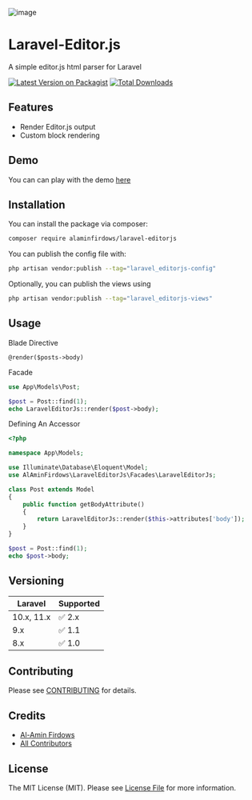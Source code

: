 ![image](https://user-images.githubusercontent.com/30468274/162574530-f9af87ef-79d4-41de-8ddb-9ebf60563ac9.png)

# Laravel-Editor.js

A simple editor.js html parser for Laravel

[![Latest Version on Packagist](https://img.shields.io/packagist/v/alaminfirdows/laravel-editorjs.svg?style=for-the-badge)](https://packagist.org/packages/alaminfirdows/laravel-editorjs)
[![Total Downloads](https://img.shields.io/packagist/dt/alaminfirdows/laravel-editorjs.svg?style=for-the-badge)](https://packagist.org/packages/alaminfirdows/laravel-editorjs)

## Features
- Render Editor.js output
- Custom block rendering

## Demo
You can can play with the demo [here](https://github.com/alaminfirdows/laravel-editorjs-demo)

## Installation

You can install the package via composer:

```bash
composer require alaminfirdows/laravel-editorjs
```

You can publish the config file with:

```bash
php artisan vendor:publish --tag="laravel_editorjs-config"
```

Optionally, you can publish the views using

```bash
php artisan vendor:publish --tag="laravel_editorjs-views"
```

## Usage
Blade Directive
```bladehtml
@render($posts->body)
```

Facade
```php
use App\Models\Post;

$post = Post::find(1);
echo LaravelEditorJs::render($post->body);
```

Defining An Accessor

```php
<?php

namespace App\Models;

use Illuminate\Database\Eloquent\Model;
use AlAminFirdows\LaravelEditorJs\Facades\LaravelEditorJs;

class Post extends Model
{
    public function getBodyAttribute()
    {
        return LaravelEditorJs::render($this->attributes['body']);
    }
}

$post = Post::find(1);
echo $post->body;
```

## Versioning

| Laravel    | Supported |
| ---------- | --------- |
| 10.x, 11.x | ✅ 2.x    |
| 9.x        | ✅ 1.1    |
| 8.x        | ✅ 1.0    |

## Contributing

Please see [CONTRIBUTING](CONTRIBUTING.md) for details.

## Credits

- [Al-Amin Firdows](https://github.com/alaminfirdows)
- [All Contributors](../../contributors)

## License

The MIT License (MIT). Please see [License File](LICENSE.md) for more information.
